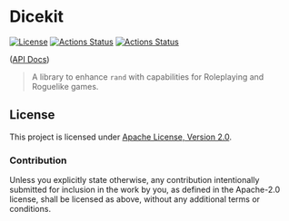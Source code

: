 # Dicekit

[![License](https://img.shields.io/badge/License-Apache%202.0-blue.svg)](https://opensource.org/licenses/Apache-2.0)
[![Actions Status](https://github.com/huhlig/dicekit/workflows/Rust/badge.svg)](https://github.com/huhlig/dicekit/actions)
[![Actions Status](https://github.com/huhlig/dicekit/workflows/Docs/badge.svg)](https://github.com/huhlig/dicekit/actions)

([API Docs])

> A library to enhance `rand` with capabilities for Roleplaying and Roguelike games. 

## License

This project is licensed under [Apache License, Version 2.0](http://www.apache.org/licenses/LICENSE-2.0).

### Contribution

Unless you explicitly state otherwise, any contribution intentionally submitted for inclusion in the work by you, as 
defined in the Apache-2.0 license, shall be licensed as above, without any additional terms or conditions.

[API Docs]: https://huhlig.github.io/dicekit/